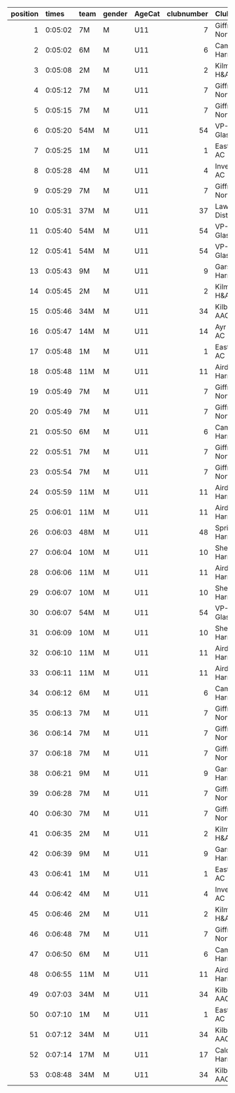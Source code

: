 |   position | times   | team   | gender   | AgeCat   |   clubnumber | Club name            | Website                               |   finishPosition |
|-----------:|:--------|:-------|:---------|:---------|-------------:|:---------------------|:--------------------------------------|-----------------:|
|          1 | 0:05:02 | 7M     | M        | U11      |            7 | Giffnock North AC    | https://www.giffnocknorth.co.uk/      |                1 |
|          2 | 0:05:02 | 6M     | M        | U11      |            6 | Cambuslang Harriers  | https://cambuslangharriers.org/       |                2 |
|          3 | 0:05:08 | 2M     | M        | U11      |            2 | Kilmarnock H&AC      | http://www.kilmarnockharriers.com/    |                3 |
|          4 | 0:05:12 | 7M     | M        | U11      |            7 | Giffnock North AC    | https://www.giffnocknorth.co.uk/      |                4 |
|          5 | 0:05:15 | 7M     | M        | U11      |            7 | Giffnock North AC    | https://www.giffnocknorth.co.uk/      |                5 |
|          6 | 0:05:20 | 54M    | M        | U11      |           54 | VP-Glasgow           | https://www.vp-glasgow.com            |                6 |
|          7 | 0:05:25 | 1M     | M        | U11      |            1 | East Kilbride AC     | http://www.ekac.org.uk/               |                7 |
|          8 | 0:05:28 | 4M     | M        | U11      |            4 | Inverclyde AC        | https://www.inverclydeac.org/         |                8 |
|          9 | 0:05:29 | 7M     | M        | U11      |            7 | Giffnock North AC    | https://www.giffnocknorth.co.uk/      |                9 |
|         10 | 0:05:31 | 37M    | M        | U11      |           37 | Law & District AAC   | http://www.lawaac.co.uk/              |               10 |
|         11 | 0:05:40 | 54M    | M        | U11      |           54 | VP-Glasgow           | https://www.vp-glasgow.com            |               11 |
|         12 | 0:05:41 | 54M    | M        | U11      |           54 | VP-Glasgow           | https://www.vp-glasgow.com            |               12 |
|         13 | 0:05:43 | 9M     | M        | U11      |            9 | Garscube Harriers    | https://www.garscubeharriers.org.uk/  |               13 |
|         14 | 0:05:45 | 2M     | M        | U11      |            2 | Kilmarnock H&AC      | http://www.kilmarnockharriers.com/    |               14 |
|         15 | 0:05:46 | 34M    | M        | U11      |           34 | Kilbarchan AAC       | https://kilbarchanaac.org.uk/         |               15 |
|         16 | 0:05:47 | 14M    | M        | U11      |           14 | Ayr Seaforth AC      | https://www.ayrseaforth.co.uk/        |               16 |
|         17 | 0:05:48 | 1M     | M        | U11      |            1 | East Kilbride AC     | http://www.ekac.org.uk/               |               17 |
|         18 | 0:05:48 | 11M    | M        | U11      |           11 | Airdrie Harriers     | http://airdrieharriers.org/           |               18 |
|         19 | 0:05:49 | 7M     | M        | U11      |            7 | Giffnock North AC    | https://www.giffnocknorth.co.uk/      |               19 |
|         20 | 0:05:49 | 7M     | M        | U11      |            7 | Giffnock North AC    | https://www.giffnocknorth.co.uk/      |               20 |
|         21 | 0:05:50 | 6M     | M        | U11      |            6 | Cambuslang Harriers  | https://cambuslangharriers.org/       |               21 |
|         22 | 0:05:51 | 7M     | M        | U11      |            7 | Giffnock North AC    | https://www.giffnocknorth.co.uk/      |               22 |
|         23 | 0:05:54 | 7M     | M        | U11      |            7 | Giffnock North AC    | https://www.giffnocknorth.co.uk/      |               23 |
|         24 | 0:05:59 | 11M    | M        | U11      |           11 | Airdrie Harriers     | http://airdrieharriers.org/           |               24 |
|         25 | 0:06:01 | 11M    | M        | U11      |           11 | Airdrie Harriers     | http://airdrieharriers.org/           |               25 |
|         26 | 0:06:03 | 48M    | M        | U11      |           48 | Springburn Harriers  | https://www.springburnharriers.co.uk/ |               26 |
|         27 | 0:06:04 | 10M    | M        | U11      |           10 | Shettleston Harriers | http://shettlestonharriers.org.uk/    |               27 |
|         28 | 0:06:06 | 11M    | M        | U11      |           11 | Airdrie Harriers     | http://airdrieharriers.org/           |               28 |
|         29 | 0:06:07 | 10M    | M        | U11      |           10 | Shettleston Harriers | http://shettlestonharriers.org.uk/    |               29 |
|         30 | 0:06:07 | 54M    | M        | U11      |           54 | VP-Glasgow           | https://www.vp-glasgow.com            |               30 |
|         31 | 0:06:09 | 10M    | M        | U11      |           10 | Shettleston Harriers | http://shettlestonharriers.org.uk/    |               31 |
|         32 | 0:06:10 | 11M    | M        | U11      |           11 | Airdrie Harriers     | http://airdrieharriers.org/           |               32 |
|         33 | 0:06:11 | 11M    | M        | U11      |           11 | Airdrie Harriers     | http://airdrieharriers.org/           |               33 |
|         34 | 0:06:12 | 6M     | M        | U11      |            6 | Cambuslang Harriers  | https://cambuslangharriers.org/       |               34 |
|         35 | 0:06:13 | 7M     | M        | U11      |            7 | Giffnock North AC    | https://www.giffnocknorth.co.uk/      |               35 |
|         36 | 0:06:14 | 7M     | M        | U11      |            7 | Giffnock North AC    | https://www.giffnocknorth.co.uk/      |               36 |
|         37 | 0:06:18 | 7M     | M        | U11      |            7 | Giffnock North AC    | https://www.giffnocknorth.co.uk/      |               37 |
|         38 | 0:06:21 | 9M     | M        | U11      |            9 | Garscube Harriers    | https://www.garscubeharriers.org.uk/  |               38 |
|         39 | 0:06:28 | 7M     | M        | U11      |            7 | Giffnock North AC    | https://www.giffnocknorth.co.uk/      |               39 |
|         40 | 0:06:30 | 7M     | M        | U11      |            7 | Giffnock North AC    | https://www.giffnocknorth.co.uk/      |               40 |
|         41 | 0:06:35 | 2M     | M        | U11      |            2 | Kilmarnock H&AC      | http://www.kilmarnockharriers.com/    |               41 |
|         42 | 0:06:39 | 9M     | M        | U11      |            9 | Garscube Harriers    | https://www.garscubeharriers.org.uk/  |               42 |
|         43 | 0:06:41 | 1M     | M        | U11      |            1 | East Kilbride AC     | http://www.ekac.org.uk/               |               43 |
|         44 | 0:06:42 | 4M     | M        | U11      |            4 | Inverclyde AC        | https://www.inverclydeac.org/         |               44 |
|         45 | 0:06:46 | 2M     | M        | U11      |            2 | Kilmarnock H&AC      | http://www.kilmarnockharriers.com/    |               45 |
|         46 | 0:06:48 | 7M     | M        | U11      |            7 | Giffnock North AC    | https://www.giffnocknorth.co.uk/      |               46 |
|         47 | 0:06:50 | 6M     | M        | U11      |            6 | Cambuslang Harriers  | https://cambuslangharriers.org/       |               47 |
|         48 | 0:06:55 | 11M    | M        | U11      |           11 | Airdrie Harriers     | http://airdrieharriers.org/           |               48 |
|         49 | 0:07:03 | 34M    | M        | U11      |           34 | Kilbarchan AAC       | https://kilbarchanaac.org.uk/         |               49 |
|         50 | 0:07:10 | 1M     | M        | U11      |            1 | East Kilbride AC     | http://www.ekac.org.uk/               |               50 |
|         51 | 0:07:12 | 34M    | M        | U11      |           34 | Kilbarchan AAC       | https://kilbarchanaac.org.uk/         |               51 |
|         52 | 0:07:14 | 17M    | M        | U11      |           17 | Calderglen Harriers  | http://www.calderglenharriers.org.uk/ |               52 |
|         53 | 0:08:48 | 34M    | M        | U11      |           34 | Kilbarchan AAC       | https://kilbarchanaac.org.uk/         |               53 |